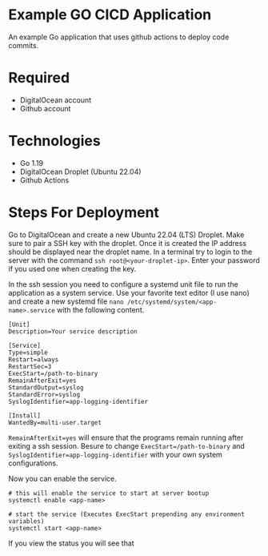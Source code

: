# Example GO CICD Application
An example Go application that uses github actions to deploy code commits. 

# Required
- DigitalOcean account
- Github account

# Technologies
- Go 1.19
- DigitalOcean Droplet (Ubuntu 22.04)
- Github Actions

# Steps For Deployment

Go to DigitalOcean and create a new Ubuntu 22.04 (LTS) Droplet. Make sure to pair a SSH key with the droplet. Once it is created the IP address should be displayed near the droplet name. In a terminal try to login to the server with the command `ssh root@<your-droplet-ip>`. Enter your password if you used one when creating the key.

In the ssh session you need to configure a systemd unit file to run the application as a system service. Use your favorite text editor (I use nano) and create a new systemd file `nano /etc/systemd/system/<app-name>.service` with the following content. 

```
[Unit]
Description=Your service description

[Service]
Type=simple
Restart=always
RestartSec=3
ExecStart=/path-to-binary
RemainAfterExit=yes
StandardOutput=syslog
StandardError=syslog
SyslogIdentifier=app-logging-identifier

[Install]
WantedBy=multi-user.target
```

`RemainAfterExit=yes` will ensure that the programs remain running after exiting a ssh session. Besure to change `ExecStart=/path-to-binary` and `SyslogIdentifier=app-logging-identifier` with your own system configurations.

Now you can enable the service.

```shell
# this will enable the service to start at server bootup
systemctl enable <app-name>

# start the service (Executes ExecStart prepending any environment variables)
systemctl start <app-name>
```

If you view the status you will see that 